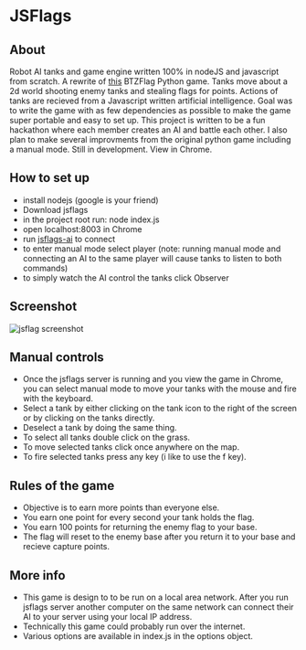 # JSFlags

## About

Robot AI tanks and game engine written 100% in nodeJS and javascript from scratch. A rewrite of [this](https://github.com/chris-clm09/bzflag) BTZFlag Python game. Tanks move about a 2d world shooting enemy tanks and stealing flags for points. Actions of tanks are recieved from a Javascript written artificial intelligence. Goal was to write the game with as few dependencies as possible to make the game super portable and easy to set up. This project is written to be a fun hackathon where each member creates an AI and battle each other. I also plan to make several improvments from the original python game including a manual mode. Still in development. View in Chrome.

## How to set up

- install nodejs (google is your friend)
- Download jsflags
- in the project root run: node index.js
- open localhost:8003 in Chrome
- run [jsflags-ai](https://github.com/erceth/jsflags-ai) to connect 
- to enter manual mode select player (note: running manual mode and connecting an AI to the same player will cause tanks to listen to both commands)
- to simply watch the AI control the tanks click Observer

## Screenshot
![jsflag screenshot](https://dl.dropboxusercontent.com/u/49269350/jsflags.png "jsflag gameplay")

## Manual controls
- Once the jsflags server is running and you view the game in Chrome, you can select manual mode to move your tanks with the mouse and fire with the keyboard.
- Select a tank by either clicking on the tank icon to the right of the screen or by clicking on the tanks directly.
- Deselect a tank by doing the same thing.
- To select all tanks double click on the grass.
- To move selected tanks click once anywhere on the map.
- To fire selected tanks press any key (i like to use the f key).

## Rules of the game
- Objective is to earn more points than everyone else.
- You earn one point for every second your tank holds the flag.
- You earn 100 points for returning the enemy flag to your base.
- The flag will reset to the enemy base after you return it to your base and recieve capture points.

## More info
- This game is design to to be run on a local area network.  After you run jsflags server another computer on the same network can connect their AI to your server using your local IP address.
- Technically this game could probably run over the internet.
- Various options are available in index.js in the options object.


